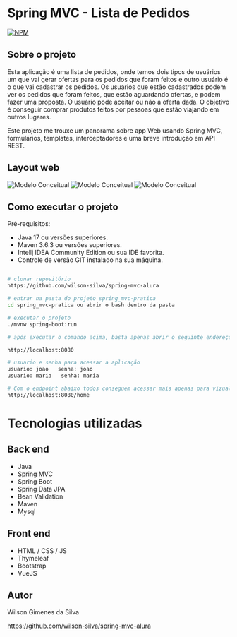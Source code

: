 # Spring MVC  - Lista de Pedidos
[![NPM](https://img.shields.io/npm/l/react)](https://github.com/wilson-silva/spring-mvc-alura/blob/main/LICENSE)

## Sobre o projeto

Esta aplicação é uma lista de pedidos, onde temos dois tipos de usuários um 
que vai gerar ofertas para os pedidos que foram feitos e outro usuário é o que vai cadastrar os 
pedidos.
Os usuarios que estão cadastrados podem ver os pedidos que foram feitos, que estão aguardando
ofertas, e podem fazer uma proposta.
O usuário pode aceitar ou não a oferta dada. O objetivo é conseguir comprar produtos feitos por
pessoas que estão viajando em outros lugares.

Este projeto me trouxe um panorama sobre app Web usando Spring MVC,
formulários, templates, interceptadores e uma breve introdução em API REST.

## Layout web

![Modelo Conceitual](https://github.com/wilson-silva/spring-mvc-alura/blob/main/tela1.png)
![Modelo Conceitual](https://github.com/wilson-silva/spring-mvc-alura/blob/main/tela2.png)
![Modelo Conceitual](https://github.com/wilson-silva/spring-mvc-alura/blob/main/tela3.png)

## Como executar o projeto

Pré-requisitos: 

* Java 17 ou versões superiores.
* Maven 3.6.3 ou versões superiores.
* Intellj IDEA Community Edition ou sua IDE favorita.
* Controle de versão GIT instalado na sua máquina.

```bash

# clonar repositório
https://github.com/wilson-silva/spring-mvc-alura

# entrar na pasta do projeto spring_mvc-pratica
cd spring_mvc-pratica ou abrir o bash dentro da pasta

# executar o projeto
./mvnw spring-boot:run

# após executar o comando acima, basta apenas abrir o seguinte endereço e visualizar a execução do projeto

http://localhost:8080

# usuario e senha para acessar a aplicação
usuario: joao   senha: joao 
usuario: maria   senha: maria

# Com o endpoint abaixo todos conseguem acessar mais apenas para vizualização dos pedidos
http://localhost:8080/home

```

# Tecnologias utilizadas
## Back end
- Java
- Spring MVC
- Spring Boot
- Spring Data JPA
- Bean Validation
- Maven
- Mysql

## Front end
- HTML / CSS / JS
- Thymeleaf
- Bootstrap
- VueJS


## Autor

Wilson Gimenes da Silva

https://github.com/wilson-silva/spring-mvc-alura
